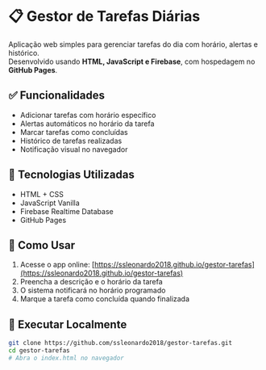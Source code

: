 # 📋 Gestor de Tarefas Diárias

Aplicação web simples para gerenciar tarefas do dia com horário, alertas e histórico.  
Desenvolvido usando **HTML, JavaScript e Firebase**, com hospedagem no **GitHub Pages**.

## ✅ Funcionalidades

- Adicionar tarefas com horário específico
- Alertas automáticos no horário da tarefa
- Marcar tarefas como concluídas
- Histórico de tarefas realizadas
- Notificação visual no navegador

## 🔧 Tecnologias Utilizadas

- HTML + CSS
- JavaScript Vanilla
- Firebase Realtime Database
- GitHub Pages

## 🚀 Como Usar

1. Acesse o app online: [https://ssleonardo2018.github.io/gestor-tarefas](https://ssleonardo2018.github.io/gestor-tarefas)
2. Preencha a descrição e o horário da tarefa
3. O sistema notificará no horário programado
4. Marque a tarefa como concluída quando finalizada

## 📁 Executar Localmente

```bash
git clone https://github.com/ssleonardo2018/gestor-tarefas.git
cd gestor-tarefas
# Abra o index.html no navegador
